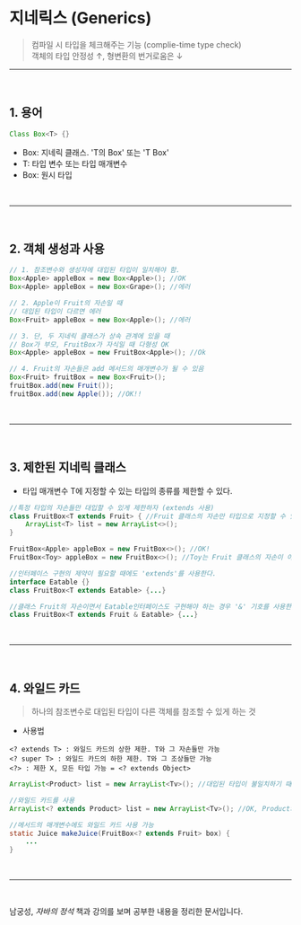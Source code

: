 
<br/>

# 지네릭스 (Generics)
> 컴파일 시 타입을 체크해주는 기능 (complie-time type check) <br/>
> 객체의 타입 안정성 ↑, 형변환의 번거로움은 ↓
<hr>
<br/>

## 1. 용어
~~~JAVA
Class Box<T> {}
~~~
- Box<T>: 지네릭 클래스. 'T의 Box' 또는 'T Box' 
- T: 타입 변수 또는 타입 매개변수
- Box: 원시 타입

<br/> <hr> <br/>

## 2. 객체 생성과 사용

~~~java
// 1. 참조변수와 생성자에 대입된 타입이 일치해야 함.
Box<Apple> appleBox = new Box<Apple>(); //OK
Box<Apple> appleBox = new Box<Grape>(); //에러

// 2. Apple이 Fruit의 자손일 때
// 대입된 타입이 다르면 에러
Box<Fruit> appleBox = new Box<Apple>(); //에러

// 3. 단, 두 지네릭 클래스가 상속 관계에 있을 때
// Box가 부모, FruitBox가 자식일 때 다형성 OK
Box<Apple> appleBox = new FruitBox<Apple>(); //Ok

// 4. Fruit의 자손들은 add 메서드의 매개변수가 될 수 있음
Box<Fruit> fruitBox = new Box<Fruit>();
fruitBox.add(new Fruit());
fruitBox.add(new Apple()); //OK!!
~~~

<br/> <hr> <br/>

## 3. 제한된 지네릭 클래스
- 타입 매개변수 T에 지정할 수 있는 타입의 종류를 제한할 수 있다.
~~~java
//특정 타입의 자손들만 대입할 수 있게 제한하자 (extends 사용)
class FruitBox<T extends Fruit> { //Fruit 클래스의 자손만 타입으로 지정할 수 있게 됨
    ArrayList<T> list = new ArrayList<>();
}

FruitBox<Apple> appleBox = new FruitBox<>(); //OK!
FruitBox<Toy> appleBox = new FruitBox<>(); //Toy는 Fruit 클래스의 자손이 아니기 때문에 에러!
~~~
~~~java
//인터페이스 구현의 제약이 필요할 때에도 'extends'를 사용한다.
interface Eatable {}
class FruitBox<T extends Eatable> {...}
~~~
~~~java
//클래스 Fruit의 자손이면서 Eatable인터페이스도 구현해야 하는 경우 '&' 기호를 사용한다.
class FruitBox<T extends Fruit & Eatable> {...}
~~~

<br/> <hr> <br/>

## 4. 와일드 카드
> 하나의 참조변수로 대입된 타입이 다른 객체를 참조할 수 있게 하는 것
- 사용법
~~~
<? extends T> : 와일드 카드의 상한 제한. T와 그 자손들만 가능
<? super T> : 와일드 카드의 하한 제한. T와 그 조상들만 가능
<?> : 제한 X, 모든 타입 가능 = <? extends Object>
~~~
~~~java
ArrayList<Product> list = new ArrayList<Tv>(); //대입된 타입이 불일치하기 때문에 에러 발생!

//와일드 카드를 사용
ArrayList<? extends Product> list = new ArrayList<Tv>(); //OK, Product와 그 자손들도 가능

//메서드의 매개변수에도 와일드 카드 사용 가능
static Juice makeJuice(FruitBox<? extends Fruit> box) {
    ...
}
~~~

<br/> <hr> <br/>

남궁성, *자바의 정석* 책과 강의를 보며 공부한 내용을 정리한 문서입니다.